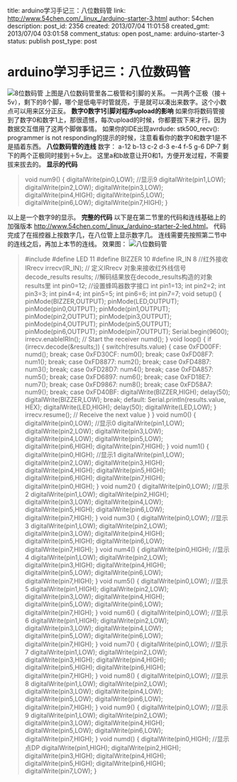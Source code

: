 title: arduino学习手记三：八位数码管
link: http://www.54chen.com/_linux_/arduino-starter-3.html
author: 54chen
description: 
post_id: 2356
created: 2013/07/04 11:01:58
created_gmt: 2013/07/04 03:01:58
comment_status: open
post_name: arduino-starter-3
status: publish
post_type: post

# arduino学习手记三：八位数码管

![8位数码管](http://ww2.sinaimg.cn/bmiddle/663fba41jw1e69op40p20j205308daa0.jpg) 上图是八位数码管里各二极管和引脚的关系。 一共两个正极（接＋5v），剩下的8个脚，哪个是低电平时管就亮，于是就可以凑出来数字。这个小数点可以用来区分正反。 **数字0数字1引脚对程序upload的影响** 如果你将数码管接到了数字0和数字1上，那很遗憾，每次upload的时候，你都要拔下来才行。因为数据交互借用了这两个脚做事情。 如果你的IDE出现avrdude: stk500_recv(): programmer is not responding的提示的时候，注意看看你的数字0和数字1是不是插着东西。 **八位数码管的连线** 数字： a-12 b-13 c-2 d-3 e-4 f-5 g-6 DP-7 剩下的两个正极同时接到＋5v上。 这里a和b故意让开0和1，方便开发过程，不需要拔来拔去的。 **显示的代码**

> void num9() { digitalWrite(pin0,LOW); //显示9 digitalWrite(pin1,LOW); digitalWrite(pin2,LOW); digitalWrite(pin3,LOW); digitalWrite(pin4,HIGH); digitalWrite(pin5,LOW); digitalWrite(pin6,LOW); digitalWrite(pin7,HIGH); } 

以上是一个数字9的显示。 **完整的代码** 以下是在第二节里的代码和连线基础上的加强版本 <http://www.54chen.com/_linux_/arduino-starter-2-led.html>。 代码完成了在摇控器上按数字几，在八位管上显示数字几。 连线需要先按照第二节中的连线之后，再加上本节的连线。 效果图： ![八位数码管](http://ww1.sinaimg.cn/bmiddle/663fba41jw1e6alqahzl5j20p118gjw7.jpg)

> #include  #define LED 11 #define BIZZER 10 #define IR_IN 8 //红外接收 IRrecv irrecv(IR_IN); // 定义IRrecv 对象来接收红外线信号 decode_results results; //解码结果放在decode_results构造的对象results里 int pin0=12; //设置蜂鸣器数字接口 int pin1=13; int pin2=2; int pin3=3; int pin4=4; int pin5=5; int pin6=6; int pin7=7; void setup() { pinMode(BIZZER,OUTPUT); pinMode(LED,OUTPUT); pinMode(pin0,OUTPUT); pinMode(pin1,OUTPUT); pinMode(pin2,OUTPUT); pinMode(pin3,OUTPUT); pinMode(pin4,OUTPUT); pinMode(pin5,OUTPUT); pinMode(pin6,OUTPUT); pinMode(pin7,OUTPUT); Serial.begin(9600); irrecv.enableIRIn(); // Start the receiver numd(); } void loop() { if (irrecv.decode(&results;)) { switch(results.value) { case 0xFD00FF: numd(); break; case 0xFD30CF: num0(); break; case 0xFD08F7: num1(); break; case 0xFD8877: num2(); break; case 0xFD48B7: num3(); break; case 0xFD28D7: num4(); break; case 0xFDA857: num5(); break; case 0xFD6897: num6(); break; case 0xFD18E7: num7(); break; case 0xFD9867: num8(); break; case 0xFD58A7: num9(); break; case 0xFD40BF: digitalWrite(BIZZER,HIGH); delay(50); digitalWrite(BIZZER,LOW); break; default: Serial.println(results.value, HEX); digitalWrite(LED,HIGH); delay(50); digitalWrite(LED,LOW); } irrecv.resume(); // Receive the next value } } void num0() { digitalWrite(pin0,LOW); //显示0 digitalWrite(pin1,LOW); digitalWrite(pin2,LOW); digitalWrite(pin3,LOW); digitalWrite(pin4,LOW); digitalWrite(pin5,LOW); digitalWrite(pin6,HIGH); digitalWrite(pin7,HIGH); } void num1() { digitalWrite(pin0,HIGH); //显示1 digitalWrite(pin1,LOW); digitalWrite(pin2,LOW); digitalWrite(pin3,HIGH); digitalWrite(pin4,HIGH); digitalWrite(pin5,HIGH); digitalWrite(pin6,HIGH); digitalWrite(pin7,HIGH); digitalWrite(pin0,HIGH); } void num2() { digitalWrite(pin0,LOW); //显示2 digitalWrite(pin1,LOW); digitalWrite(pin2,HIGH); digitalWrite(pin3,LOW); digitalWrite(pin4,LOW); digitalWrite(pin5,HIGH); digitalWrite(pin6,LOW); digitalWrite(pin7,HIGH); } void num3() { digitalWrite(pin0,LOW); //显示3 digitalWrite(pin1,LOW); digitalWrite(pin2,LOW); digitalWrite(pin3,LOW); digitalWrite(pin4,HIGH); digitalWrite(pin5,HIGH); digitalWrite(pin6,LOW); digitalWrite(pin7,HIGH); } void num4() { digitalWrite(pin0,HIGH); //显示4 digitalWrite(pin1,LOW); digitalWrite(pin2,LOW); digitalWrite(pin3,HIGH); digitalWrite(pin4,HIGH); digitalWrite(pin5,LOW); digitalWrite(pin6,LOW); digitalWrite(pin7,HIGH); } void num5() { digitalWrite(pin0,LOW); //显示5 digitalWrite(pin1,HIGH); digitalWrite(pin2,LOW); digitalWrite(pin3,LOW); digitalWrite(pin4,HIGH); digitalWrite(pin5,LOW); digitalWrite(pin6,LOW); digitalWrite(pin7,HIGH); } void num6() { digitalWrite(pin0,LOW); //显示6 digitalWrite(pin1,HIGH); digitalWrite(pin2,LOW); digitalWrite(pin3,LOW); digitalWrite(pin4,LOW); digitalWrite(pin5,LOW); digitalWrite(pin6,LOW); digitalWrite(pin7,HIGH); } void num7() { digitalWrite(pin0,LOW); //显示7 digitalWrite(pin1,LOW); digitalWrite(pin2,LOW); digitalWrite(pin3,HIGH); digitalWrite(pin4,HIGH); digitalWrite(pin5,HIGH); digitalWrite(pin6,HIGH); digitalWrite(pin7,HIGH); } void num8() { digitalWrite(pin0,LOW); //显示8 digitalWrite(pin1,LOW); digitalWrite(pin2,LOW); digitalWrite(pin3,LOW); digitalWrite(pin4,LOW); digitalWrite(pin5,LOW); digitalWrite(pin6,LOW); digitalWrite(pin7,HIGH); } void num9() { digitalWrite(pin0,LOW); //显示9 digitalWrite(pin1,LOW); digitalWrite(pin2,LOW); digitalWrite(pin3,LOW); digitalWrite(pin4,HIGH); digitalWrite(pin5,LOW); digitalWrite(pin6,LOW); digitalWrite(pin7,HIGH); } void numd() { digitalWrite(pin0,HIGH); //显示点DP digitalWrite(pin1,HIGH); digitalWrite(pin2,HIGH); digitalWrite(pin3,HIGH); digitalWrite(pin4,HIGH); digitalWrite(pin5,HIGH); digitalWrite(pin6,HIGH); digitalWrite(pin7,LOW); }